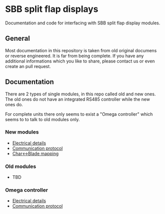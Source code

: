 # SBB split flap displays

Documentation and code for interfacing with SBB split flap display modules.

## General

Most documentation in this repository is taken from old original documens or reverse engineered. It is far from being complete. If you have any additional informations which you like to share, please contact us or even create an pull request.

## Documentation

There are 2 types of single modules, in this repo called old and new ones. The old ones do not have an integrated RS485 controller while the new ones do.

For complete units there only seems to exist a "Omega controller" which seems to to talk to old modules only.

### New modules

- [Electrical details](./doc/electrical_new_module.md)
- [Communication protocol](./doc/protocol_new_modules.md)
- [Char<->Blade mapping](./doc/char_mapping.md)


### Old modules

- TBD

### Omega controller

- [Electrical details](./doc/electrical_omega_controller.md)
- [Communication protocol](./doc/protocol_omega_controller.md)

